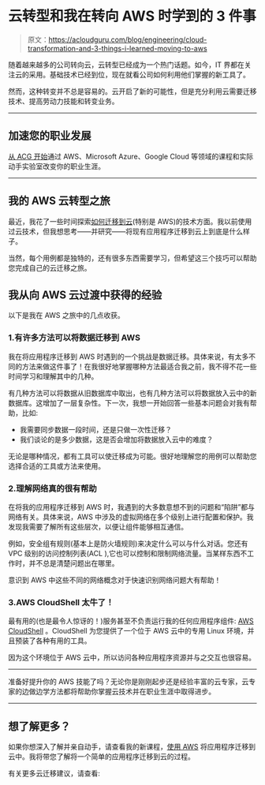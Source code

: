 # 云转型和我在转向 AWS 时学到的 3 件事

> 原文：<https://acloudguru.com/blog/engineering/cloud-transformation-and-3-things-i-learned-moving-to-aws>

随着越来越多的公司转向云，云转型已经成为一个热门话题。如今，IT 界都在关注云的采用。基础技术已经到位，现在就看公司如何利用他们掌握的新工具了。

然而，这种转变并不总是容易的。云开启了新的可能性，但是充分利用云需要迁移技术、提高劳动力技能和转变业务。

* * *

## 加速您的职业发展

[从 ACG 开始](https://acloudguru.com/pricing)通过 AWS、Microsoft Azure、Google Cloud 等领域的课程和实际动手实验室改变你的职业生涯。

* * *

## 我的 AWS 云转型之旅

最近，我花了一些时间探索[如何迁移到云](https://acloudguru.com/blog/business/what-is-cloud-migration)(特别是 AWS)的技术方面。我以前使用过云技术，但我想思考——并研究——将现有应用程序迁移到云上到底是什么样子。

当然，每个用例都是独特的，还有很多东西需要学习，但希望这三个技巧可以帮助您完成自己的云迁移之旅。

## 我从向 AWS 云过渡中获得的经验

以下是我在 AWS 之旅中的几点收获。

### 1.有许多方法可以将数据迁移到 AWS

我在将应用程序迁移到 AWS 时遇到的一个挑战是数据迁移。具体来说，有太多不同的方法来做这件事了！在我很好地掌握哪种方法最适合我之前，我不得不花一些时间学习和理解其中的几种。

有几种方法可以将数据从旧数据库中取出，也有几种方法可以将数据放入云中的新数据库。这增加了一层复杂性。下一次，我想一开始回答一些基本问题会对我有帮助，比如:

*   我需要同步数据一段时间，还是只做一次性迁移？
*   我们谈论的是多少数据，这是否会增加将数据放入云中的难度？

无论是哪种情况，都有工具可以使迁移成为可能。很好地理解您的用例可以帮助您选择合适的工具或方法来使用。

### 2.理解网络真的很有帮助

在将我的应用程序迁移到 AWS 时，我遇到的大多数意想不到的问题和“陷阱”都与网络有关。具体来说，AWS 中涉及的虚拟网络在多个级别上进行配置和保护。我发现我需要了解所有这些层次，以便让组件能够相互通信。

例如，安全组有规则(基本上是防火墙规则)来决定什么可以与什么对话。您还有 VPC 级别的访问控制列表(ACL ),它也可以控制和限制网络流量。当某样东西不工作时，并不总是清楚问题出在哪里。

意识到 AWS 中这些不同的网络概念对于快速识别网络问题大有帮助！

### 3.AWS CloudShell 太牛了！

最有用的(也是最令人惊讶的！)服务甚至不负责运行我的任何应用程序组件: [AWS CloudShell](https://aws.amazon.com/cloudshell/) 。CloudShell 为您提供了一个位于 AWS 云中的专用 Linux 环境，并且预装了各种有用的工具。

因为这个环境位于 AWS 云中，所以访问各种应用程序资源并与之交互也很容易。

* * *

准备好提升你的 AWS 技能了吗？无论你是刚刚起步还是经验丰富的云专家，云专家的边做边学方法都将帮助你掌握云技术并在职业生涯中取得进步。

* * *

## 想了解更多？

如果你想深入了解并亲自动手，请查看我的新课程，[使用 AWS](https://acloudguru.com/course/move-an-application-to-the-cloud-with-aws) 将应用程序迁移到云中。我将带您了解将一个简单的应用程序迁移到云的过程。

有关更多云迁移建议，请查看: